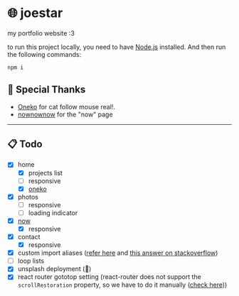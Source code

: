 # 🌐 joestar

my portfolio website :3

to run this project locally, you need to have [Node.js](https://nodejs.org/) installed. And then run the following commands:

```bash
npm i
```

## 🙏 Special Thanks

- [Oneko](https://github.com/adryd325/oneko.js/) for cat follow mouse real!.
- [nownownow](https://nownownow.com/about) for the "now" page

 ---

## 📋 Todo

- [x] home
  - [x] projects list
  - [ ] responsive
  - [x] [oneko](https://github.com/adryd325/oneko.js/)
- [x] photos
  - [ ] responsive
  - [ ] loading indicator
- [x] [now](https://nownownow.com/about)
  - [x] responsive
- [x] contact
  - [x] responsive
- [x] custom import aliases ([refer here](https://github.com/mtcbpdcdubai/mtcbpdcdubai.github.io?tab=readme-ov-file#custom-import-alias) and [this answer on stackoverflow](https://stackoverflow.com/a/77249075))
- [ ] loop lists
- [x] unsplash deployment (🙏)
- [x] react router gototop setting (react-router does not support the `scrollRestoration` property, so we have to do it manually ([check here](https://reactrouter.com/start/modes#api--mode-availability-table)))
